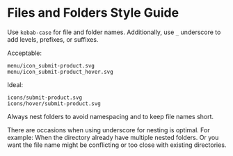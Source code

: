 # Files and Folders Style Guide

Use `kebab-case` for file and folder names.
Additionally, use `_` underscore to add levels, prefixes, or suffixes.

Acceptable:

```
menu/icon_submit-product.svg
menu/icon_submit-product_hover.svg
```

Ideal:

```
icons/submit-product.svg
icons/hover/submit-product.svg
```

Always nest folders to avoid namespacing and to keep file names short.

There are occasions when using underscore for nesting is optimal. For example: When the directory
already have multiple nested folders.
Or you want the file name might be conflicting or too close with existing directories.
